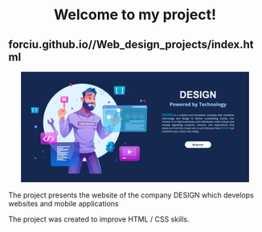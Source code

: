 <h1 align="center">Welcome to my project!</h1>

<h2> forciu.github.io//Web_design_projects/index.html </h2>


<div align=center margin= auto> 
  <img src="DESIGN.png"  width=90%>
</div>

The project presents the website of the company DESIGN which develops websites and mobile applications

The project was created to improve HTML / CSS skills.
